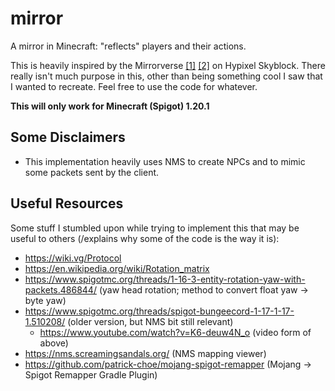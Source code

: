 # mirror
A mirror in Minecraft: "reflects" players and their actions.

This is heavily inspired by the Mirrorverse
[[1]](https://wiki.hypixel.net/Mirrorverse) 
[[2]](https://hypixel-skyblock.fandom.com/wiki/Mirrorverse)
on Hypixel Skyblock. There really isn't much purpose in this, other than being something cool I saw that I wanted to
recreate. Feel free to use the code for whatever.

**This will only work for Minecraft (Spigot) 1.20.1**

## Some Disclaimers

- This implementation heavily uses NMS to create NPCs and to mimic some packets sent by the client.

## Useful Resources

Some stuff I stumbled upon while trying to implement this that may be useful to others (/explains why some of the code
is the way it is):
- https://wiki.vg/Protocol
- https://en.wikipedia.org/wiki/Rotation_matrix
- https://www.spigotmc.org/threads/1-16-3-entity-rotation-yaw-with-packets.486844/ (yaw head rotation; method to convert 
  float yaw -> byte yaw)
- https://www.spigotmc.org/threads/spigot-bungeecord-1-17-1-17-1.510208/ (older version, but NMS bit still relevant)
  - https://www.youtube.com/watch?v=K6-deuw4N_o (video form of above)
- https://nms.screamingsandals.org/ (NMS mapping viewer)
- https://github.com/patrick-choe/mojang-spigot-remapper (Mojang -> Spigot Remapper Gradle Plugin)